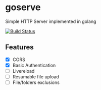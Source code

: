 # goserve
Simple HTTP Server implemented in golang

[![Build Status](https://cloud.drone.io/api/badges/artificerpi/goserve/status.svg)](https://cloud.drone.io/artificerpi/goserve)

## Features
- [x] CORS
- [x] Basic Authentication
- [ ] Livereload
- [ ] Resumable file upload
- [ ] File/folders exclusions